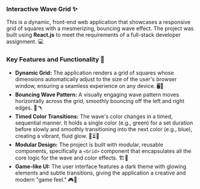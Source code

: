 
### Interactive Wave Grid ✨

This is a dynamic, front-end web application that showcases a responsive grid of squares with a mesmerizing, bouncing wave effect. The project was built using **React.js** to meet the requirements of a full-stack developer assignment. 💻



### Key Features and Functionality 🚀

* **Dynamic Grid:** The application renders a grid of squares whose dimensions automatically adjust to the size of the user's browser window, ensuring a seamless experience on any device. 🖥️📏
* **Bouncing Wave Pattern:** A visually engaging wave pattern moves horizontally across the grid, smoothly bouncing off the left and right edges. 🌊🪃
* **Timed Color Transitions:** The wave's color changes in a timed, sequential manner. It holds a single color (e.g., green) for a set duration before slowly and smoothly transitioning into the next color (e.g., blue), creating a vibrant, fluid glow. 🎨⏳🌈
* **Modular Design:** The project is built with modular, reusable components, specifically a `<Grid>` component that encapsulates all the core logic for the wave and color effects. 🏗️🧩
* **Game-like UI:** The user interface features a dark theme with glowing elements and subtle transitions, giving the application a creative and modern "game feel." 🎮🌃
